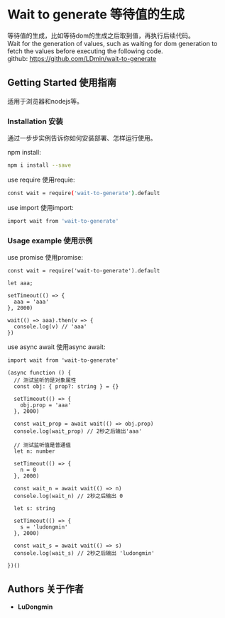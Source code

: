 # Wait to generate 等待值的生成

等待值的生成，比如等待dom的生成之后取到值，再执行后续代码。  
Wait for the generation of values, such as waiting for dom generation to fetch the values before executing the following code.  
github: https://github.com/LDmin/wait-to-generate

## Getting Started 使用指南

适用于浏览器和nodejs等。

### Installation 安装

通过一步步实例告诉你如何安装部署、怎样运行使用。

npm install:

```sh
npm i install --save
```

use require 使用requie:

```sh
const wait = require('wait-to-generate').default
```

use import 使用import:

```sh
import wait from 'wait-to-generate'
```

### Usage example 使用示例

use promise 使用promise:

```
const wait = require('wait-to-generate').default

let aaa;

setTimeout(() => {
  aaa = 'aaa'
}, 2000)

wait(() => aaa).then(v => {
  console.log(v) // 'aaa'
})
```

use async await 使用async await:

```
import wait from 'wait-to-generate'

(async function () {
  // 测试监听的是对象属性
  const obj: { prop?: string } = {}

  setTimeout(() => {
    obj.prop = 'aaa'
  }, 2000)

  const wait_prop = await wait(() => obj.prop)
  console.log(wait_prop) // 2秒之后输出'aaa'

  // 测试监听值是普通值
  let n: number

  setTimeout(() => {
    n = 0
  }, 2000)

  const wait_n = await wait(() => n)
  console.log(wait_n) // 2秒之后输出 0

  let s: string

  setTimeout(() => {
    s = 'ludongmin'
  }, 2000)

  const wait_s = await wait(() => s)
  console.log(wait_s) // 2秒之后输出 'ludongmin'

})()
```

## Authors 关于作者

* **LuDongmin** 
